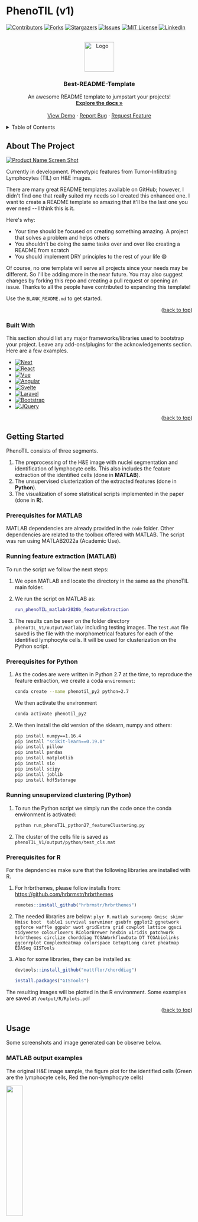 # PhenoTIL (v1)

<a name="readme-top"></a>

<!-- PROJECT SHIELDS -->

[![Contributors][contributors-shield]][contributors-url]
[![Forks][forks-shield]][forks-url]
[![Stargazers][stars-shield]][stars-url]
[![Issues][issues-shield]][issues-url]
[![MIT License][license-shield]][license-url]
[![LinkedIn][linkedin-shield]][linkedin-url]



<!-- PROJECT LOGO -->
<br />
<div align="center">
  <a href="https://github.com/maberyick/PhenoTIL_V1/main/main/README.md">
    <img src="images/logo.png" alt="Logo" width="80" height="80">
  </a>

  <h3 align="center">Best-README-Template</h3>

  <p align="center">
    An awesome README template to jumpstart your projects!
    <br />
    <a href="https://github.com/othneildrew/Best-README-Template"><strong>Explore the docs »</strong></a>
    <br />
    <br />
    <a href="https://github.com/othneildrew/Best-README-Template">View Demo</a>
    ·
    <a href="https://github.com/othneildrew/Best-README-Template/issues">Report Bug</a>
    ·
    <a href="https://github.com/othneildrew/Best-README-Template/issues">Request Feature</a>
  </p>
</div>



<!-- TABLE OF CONTENTS -->
<details>
  <summary>Table of Contents</summary>
  <ol>
    <li>
      <a href="#about-the-project">About The Project</a>
      <ul>
        <li><a href="#built-with">Built With</a></li>
      </ul>
    </li>
    <li>
      <a href="#getting-started">Getting Started</a>
      <ul>
        <li><a href="#prerequisites">Prerequisites</a></li>
        <li><a href="#installation">Installation</a></li>
      </ul>
    </li>
    <li><a href="#usage">Usage</a></li>
    <li><a href="#roadmap">Roadmap</a></li>
    <li><a href="#contributing">Contributing</a></li>
    <li><a href="#license">License</a></li>
    <li><a href="#contact">Contact</a></li>
    <li><a href="#acknowledgments">Acknowledgments</a></li>
  </ol>
</details>



<!-- ABOUT THE PROJECT -->
## About The Project

[![Product Name Screen Shot][product-screenshot]](https://example.com)

Currently in development. Phenotypic features from Tumor-Infiltrating Lymphocytes (TIL) on H&amp;E images.

There are many great README templates available on GitHub; however, I didn't find one that really suited my needs so I created this enhanced one. I want to create a README template so amazing that it'll be the last one you ever need -- I think this is it.

Here's why:
* Your time should be focused on creating something amazing. A project that solves a problem and helps others
* You shouldn't be doing the same tasks over and over like creating a README from scratch
* You should implement DRY principles to the rest of your life :smile:

Of course, no one template will serve all projects since your needs may be different. So I'll be adding more in the near future. You may also suggest changes by forking this repo and creating a pull request or opening an issue. Thanks to all the people have contributed to expanding this template!

Use the `BLANK_README.md` to get started.

<p align="right">(<a href="#readme-top">back to top</a>)</p>



### Built With

This section should list any major frameworks/libraries used to bootstrap your project. Leave any add-ons/plugins for the acknowledgements section. Here are a few examples.

* [![Next][Next.js]][Next-url]
* [![React][React.js]][React-url]
* [![Vue][Vue.js]][Vue-url]
* [![Angular][Angular.io]][Angular-url]
* [![Svelte][Svelte.dev]][Svelte-url]
* [![Laravel][Laravel.com]][Laravel-url]
* [![Bootstrap][Bootstrap.com]][Bootstrap-url]
* [![JQuery][JQuery.com]][JQuery-url]

<p align="right">(<a href="#readme-top">back to top</a>)</p>



<!-- GETTING STARTED -->
## Getting Started

PhenoTIL consists of three segments. 

1. The preprocessing of the H&E image with nuclei segmentation and identification of lymphocyte cells. This also includes the feature extraction of the identified cells (done in **MATLAB**).
2. The unsupervised clusterization of the extracted features (done in **Python**).
3. The visualization of some statistical scripts implemented in the paper (done in **R**).

### Prerequisites for MATLAB

MATLAB dependencies are already provided in the `code` folder. Other dependencies are related to the toolbox offered with MATLAB.
The script was run using MATLAB2022a (Academic Use).

### Running feature extraction (MATLAB)

To run the script we follow the next steps:

1. We open MATLAB and locate the directory in the same as the phenoTIL main folder.
2. We run the script on MATLAB as: 
   ```matlab
   run_phenoTIL_matlabr2020b_featureExtraction
   ```

3. The results can be seen on the folder directory `phenoTIL_V1/output/matlab/` including testing images. The `test.mat` file saved is the file with the morphometrical features for each of the identified lymphocyte cells. It will be used for clusterization on the Python script.

### Prerequisites for Python

1. As the codes are were written in Python 2.7 at the time, to reproduce the feature extraction, we create a coda `environment`:

   ```sh
   conda create --name phenotil_py2 python=2.7
   ```
   We then activate the environment
   ```sh
   conda activate phenotil_py2
   ```

2. We then install the old version of the sklearn, numpy and others:

   ```sh
   pip install numpy==1.16.4
   pip install "scikit-learn==0.19.0"
   pip install pillow
   pip install pandas
   pip install matplotlib
   pip install sio
   pip install scipy
   pip install joblib
   pip install hdf5storage
   ```

### Running unsupervized clustering (Python)

1. To run the Python script we simply run the code once the conda environment is activated:

   ```sh
   python run_phenoTIL_python27_featureClustering.py
   ```

2. The cluster of the cells file is saved as `phenoTIL_V1/output/python/test_cls.mat`

### Prerequisites for R

For the depndencies make sure that the following libraries are installed with R.
1. For hrbrthemes, please follow installs from:  https://github.com/hrbrmstr/hrbrthemes

   ```R
   remotes::install_github("hrbrmstr/hrbrthemes")
   ```
2. The needed libraries are below:
`plyr
R.matlab
survcomp
Gmisc
skimr
Hmisc
boot 
table1
survival
survminer
gsubfn
ggplot2
ggnetwork
ggforce
waffle
ggpubr
uwot
gridExtra
grid
cowplot
lattice
ggsci
tidyverse
colourlovers
RColorBrewer
hexbin
viridis
patchwork
hrbrthemes
circlize
chorddiag
TCGAWorkflowData
DT
TCGAbiolinks
ggcorrplot
ComplexHeatmap
colorspace
GetoptLong
caret
pheatmap
EDASeq
GISTools`

3. Also for some libraries, they can be installed as:
   ```R
   devtools::install_github("mattflor/chorddiag")
   ```
   ```R
   install.packages("GISTools")
   ```

The resulting images will be plotted in the R environment. Some examples are saved at `/output/R/Rplots.pdf`

<p align="right">(<a href="#readme-top">back to top</a>)</p>

<!-- USAGE EXAMPLES -->
## Usage

Some screenshots and image generated can be observe below.

<!-- _For more examples, please refer to the [Documentation](https://example.com)_ -->

### MATLAB output examples

The original H&E image sample, the figure plot for the identified cells (Green are the lymphocyte cells, Red the non-lymphocyte cells)

<p float="middle">
  <img src="https://github.com/maberyick/PhenoTIL_V1/blob/main/data/test_set/test.png" width=30% height=30% />
  <img src="https://github.com/maberyick/PhenoTIL_V1/blob/main/output/matlab/identified_test.png" width=70% height=70% /> 
</p>

### R output examples

The example plots generated by R
<img src="https://github.com/maberyick/PhenoTIL_V1/blob/main/output/R/Rplots/Rplots-3.png" width=40% height=40%><img src="https://github.com/maberyick/PhenoTIL_V1/blob/main/output/R/Rplots/Rplots-6.png" width=40% height=40%>

<p align="right">(<a href="#readme-top">back to top</a>)</p>

<!-- ROADMAP -->
## Roadmap

- [x] Update the README
- [x] Add back running scrips
- [ ] Add Additional Templates w/ Examples
- [ ] Add "components" document to easily copy & paste sections of the readme
- [ ] Multi-language Support
    - [ ] Spanish

Future uses will be added once are found or observed.

<!-- See the [open issues](https://github.com/othneildrew/Best-README-Template/issues) for a full list of proposed features (and known issues). -->

<p align="right">(<a href="#readme-top">back to top</a>)</p>

<!-- CONTRIBUTING -->
## Contributing

Contributions are what make the open source community such an amazing place to learn, inspire, and create. Any contributions you make are **greatly appreciated**.

If you have a suggestion that would make this better, please fork the repo and create a pull request. You can also simply open an issue with the tag "enhancement".
Don't forget to give the project a star! Thanks again!

1. Fork the Project
2. Create your Feature Branch (`git checkout -b feature/AmazingFeature`)
3. Commit your Changes (`git commit -m 'Add some AmazingFeature'`)
4. Push to the Branch (`git push origin feature/AmazingFeature`)
5. Open a Pull Request

<p align="right">(<a href="#readme-top">back to top</a>)</p>



<!-- LICENSE -->
## License

Distributed under the MIT License. See `LICENSE.txt` for more information.

<p align="right">(<a href="#readme-top">back to top</a>)</p>



<!-- CONTACT -->
## Contact

Your Name - [@your_twitter](https://twitter.com/your_username) - email@example.com

Project Link: [https://github.com/your_username/repo_name](https://github.com/your_username/repo_name)

<p align="right">(<a href="#readme-top">back to top</a>)</p>



<!-- ACKNOWLEDGMENTS -->
## Acknowledgments

Use this space to list resources you find helpful and would like to give credit to. I've included a few of my favorites to kick things off!

* [Choose an Open Source License](https://choosealicense.com)
* [GitHub Emoji Cheat Sheet](https://www.webpagefx.com/tools/emoji-cheat-sheet)
* [Malven's Flexbox Cheatsheet](https://flexbox.malven.co/)
* [Malven's Grid Cheatsheet](https://grid.malven.co/)
* [Img Shields](https://shields.io)
* [GitHub Pages](https://pages.github.com)
* [Font Awesome](https://fontawesome.com)
* [React Icons](https://react-icons.github.io/react-icons/search)

<p align="right">(<a href="#readme-top">back to top</a>)</p>



<!-- MARKDOWN LINKS & IMAGES -->
<!-- https://www.markdownguide.org/basic-syntax/#reference-style-links -->
[contributors-shield]: https://img.shields.io/github/contributors/othneildrew/Best-README-Template.svg?style=for-the-badge
[contributors-url]: https://github.com/othneildrew/Best-README-Template/graphs/contributors
[forks-shield]: https://img.shields.io/github/forks/othneildrew/Best-README-Template.svg?style=for-the-badge
[forks-url]: https://github.com/othneildrew/Best-README-Template/network/members
[stars-shield]: https://img.shields.io/github/stars/othneildrew/Best-README-Template.svg?style=for-the-badge
[stars-url]: https://github.com/othneildrew/Best-README-Template/stargazers
[issues-shield]: https://img.shields.io/github/issues/othneildrew/Best-README-Template.svg?style=for-the-badge
[issues-url]: https://github.com/othneildrew/Best-README-Template/issues
[license-shield]: https://img.shields.io/github/license/othneildrew/Best-README-Template.svg?style=for-the-badge
[license-url]: https://github.com/othneildrew/Best-README-Template/blob/master/LICENSE.txt
[linkedin-shield]: https://img.shields.io/badge/-LinkedIn-black.svg?style=for-the-badge&logo=linkedin&colorB=555
[linkedin-url]: https://linkedin.com/in/othneildrew
[product-screenshot]: images/screenshot.png
[Next.js]: https://img.shields.io/badge/next.js-000000?style=for-the-badge&logo=nextdotjs&logoColor=white
[Next-url]: https://nextjs.org/
[React.js]: https://img.shields.io/badge/React-20232A?style=for-the-badge&logo=react&logoColor=61DAFB
[React-url]: https://reactjs.org/
[Vue.js]: https://img.shields.io/badge/Vue.js-35495E?style=for-the-badge&logo=vuedotjs&logoColor=4FC08D
[Vue-url]: https://vuejs.org/
[Angular.io]: https://img.shields.io/badge/Angular-DD0031?style=for-the-badge&logo=angular&logoColor=white
[Angular-url]: https://angular.io/
[Svelte.dev]: https://img.shields.io/badge/Svelte-4A4A55?style=for-the-badge&logo=svelte&logoColor=FF3E00
[Svelte-url]: https://svelte.dev/
[Laravel.com]: https://img.shields.io/badge/Laravel-FF2D20?style=for-the-badge&logo=laravel&logoColor=white
[Laravel-url]: https://laravel.com
[Bootstrap.com]: https://img.shields.io/badge/Bootstrap-563D7C?style=for-the-badge&logo=bootstrap&logoColor=white
[Bootstrap-url]: https://getbootstrap.com
[JQuery.com]: https://img.shields.io/badge/jQuery-0769AD?style=for-the-badge&logo=jquery&logoColor=white
[JQuery-url]: https://jquery.com 
